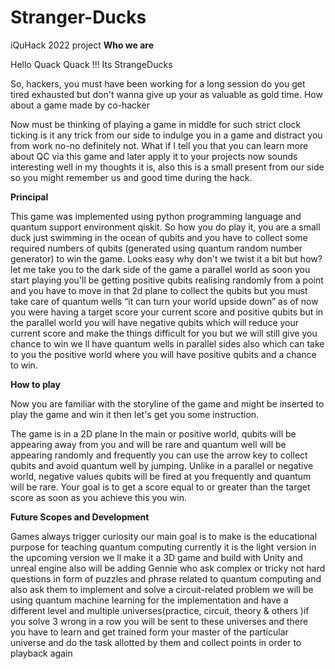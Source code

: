 # Stranger-Ducks
iQuHack 2022 project
**Who we are**

Hello Quack Quack !!!
Its StrangeDucks 

So, hackers, you must have been working for a long session do you get tired exhausted but don't wanna give up your as valuable as gold time. How about a game made by co-hacker 

Now must be thinking of playing a game in middle for such strict clock ticking is it any trick from our side to indulge you in a game and distract you from work no-no definitely not. What if I tell you that you can learn more about QC via this game and later apply it to your projects now sounds interesting well in my thoughts it is, also this is a small present from our side so you might remember us and good time during the hack.

**Principal**  

This game was implemented using python programming language and quantum support environment qiskit. So how you do play it, you are a small duck just swimming in the ocean of qubits and you have to collect some required numbers of qubits (generated using quantum random number generator) to win the game. Looks easy why don't we twist it a bit but how? let me take you to the dark side of the game a parallel world as soon you start playing you'll be getting positive qubits realising randomly from a point and you have to move in that 2d plane to collect the qubits but you must take care of quantum wells “it can turn your world upside down” as of now you were having a target score your current score and positive qubits but in the parallel world you will have negative qubits which will reduce your current score and make the things difficult for you but we will still give you chance to win we ll have quantum wells in parallel sides also which can take to you the positive world where you will have positive qubits and a chance to win.

**How to play**

Now you are familiar with the storyline of the game and might be inserted to play the game and win it then let's get you some instruction. 


The game is in a 2D plane
In the main or positive world, qubits will be appearing away from you and will be rare and quantum well will be appearing randomly and frequently you can use the arrow key to collect qubits and avoid quantum well by jumping.
Unlike in a parallel or negative world, negative values qubits will be fired at you frequently and quantum will be rare.
Your goal is to get a score equal to or greater than the target score as soon as you achieve this you win.




**Future Scopes and Development** 

Games always trigger curiosity our main goal is to make is the educational purpose for teaching quantum computing currently it is the light version in the upcoming version we ll make it a 3D game and build with Unity and unreal engine also will be adding Gennie who ask complex or tricky not hard questions in form of puzzles and phrase related to quantum computing and also ask them to implement and solve a circuit-related problem we will be using quantum machine learning for the implementation and have a different level and multiple universes(practice, circuit, theory & others )if you solve 3 wrong in a row you will be sent to these universes and there you have to learn and get trained form your master of the particular universe  and do the task allotted by them and collect points  in order to playback again 
